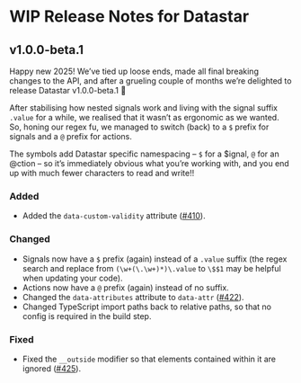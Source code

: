 # WIP Release Notes for Datastar

## v1.0.0-beta.1

Happy new 2025! We’ve tied up loose ends, made all final breaking changes to the API, and after a grueling couple of months we’re delighted to release Datastar v1.0.0-beta.1 🚀

After stabilising how nested signals work and living with the signal suffix `.value` for a while, we realised that it wasn’t as ergonomic as we wanted. So, honing our regex fu, we managed to switch (back) to a `$` prefix for signals and a `@` prefix for actions.

The symbols add Datastar specific namespacing – `$` for a $ignal, `@` for an @ction – so it’s immediately obvious what you’re working with, and you end up with much fewer characters to read and write!!

### Added

- Added the `data-custom-validity` attribute ([#410](https://github.com/starfederation/datastar/issues/410)).

### Changed

- Signals now have a `$` prefix (again) instead of a `.value` suffix (the regex search and replace from `(\w+(\.\w+)*)\.value` to `\$$1` may be helpful when updating your code).
- Actions now have a `@` prefix (again) instead of no suffix.
- Changed the `data-attributes` attribute to `data-attr` ([#422](https://github.com/starfederation/datastar/issues/422)).
- Changed TypeScript import paths back to relative paths, so that no config is required in the build step.

### Fixed

- Fixed the `__outside` modifier so that elements contained within it are ignored ([#425](https://github.com/starfederation/datastar/issues/425)).